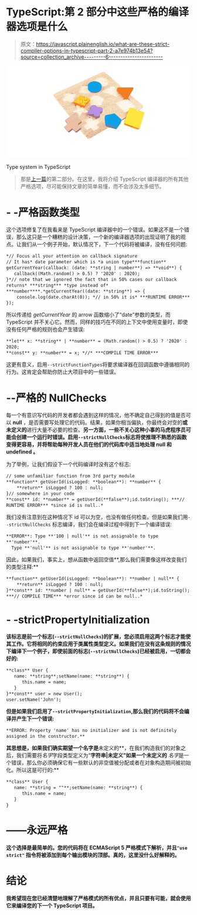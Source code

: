 # TypeScript:第 2 部分中这些严格的编译器选项是什么

> 原文：<https://javascript.plainenglish.io/what-are-these-strict-compiler-options-in-typescript-part-2-a7e974b13e54?source=collection_archive---------6----------------------->

![](img/4460282c1b3ba14deb2df3785f98228f.png)

Type system in TypeScript

> 那是[上一篇](https://medium.com/javascript-in-plain-english/what-are-typescript-strict-compiler-options-part-1-5822c67c1df5)的第二部分。在这里，我将介绍 TypeScript 编译器的所有其他严格选项，尽可能保持文章的简单易懂，而不会涉及太多细节。

# - -严格函数类型

这个选项修复了在我看来是 TypeScript 编译器中的一个错误。如果这不是一个错误，那么这只是一个糟糕的设计决策，一个新的编译器选项的出现证明了我的观点。让我们从一个例子开始，默认情况下，下一个代码将被编译，没有任何问题:

```
*// Focus all your attention on callback signature
// It has* date parameter which is *a union type***function** getCurrentYear(callback: (date: **string | number**) => **void**) {
   callback((Math.random() > 0.5) ? '2020' : 2020);
}*// note that we ignored the fact that in 50% cases our callback returns* ***string*** *type instead of* ***number****.*getCurrentYear((date: **string**) => {
    console.log(date.charAt(0)); *// in 50% it is* ***RUNTIME ERROR***
});
```

所以传递给 *getCurrentYear* 的 arrow 函数缩小了“date”参数的类型，而 TypeScript 并不关心它。然而，同样的技巧在不同的上下文中使用变量时，即使没有任何严格的规则也会产生错误:

```
**let** x: **string** | **number** = (Math.random() > 0.5) ? '2020' : 2020;
**const** y: **number** = x; *//* ***COMPILE TIME ERROR***
```

这更有意义，启用`--strictFunctionTypes`将要求编译器在回调函数中遵循相同的行为。这肯定会帮助你防止大项目中的一些错误。

# --严格的 NullChecks

每一个有意识写代码的开发者都会遇到这样的情况，他不确定自己得到的值是否可以 **null** ，是否需要写处理它的代码。结果，如果你相当偏执，你最终会对空的**或未定义的**进行大量不必要的检查。**另一方面，一些不关心这种小事的马虎程序员可能会创建一个运行时错误。启用`--strictNullChecks`标志将使推理不熟悉的函数变得更容易，并将帮助每种开发人员在他们的代码库中适当地处理 **null** 和 **undefined** 。**

为了举例，让我们假设下一个代码编译时没有这个标志:

```
// some unfamiliar function from 3rd party module
**function** getUserId(isLogged: **boolean**): **number** {
    **return** isLogged ? 100 : null;
}// somewhere in your code
**const** id: **number** = getUserId(**false**);id.toString(); ***// RUNTIME ERROR*** *since id is null..*
```

我们没有注意到在这种情况下 id 可以为空，也没有做任何检查。但是如果我们用`--strictNullChecks` 标志编译，我们会在编译过程中得到下一个编译错误:

```
**ERROR**: Type **'100 | null'** is not assignable to type **'number'**.
  Type **'null'** is not assignable to type **'number'**.
```

因此，如果我们，事实上，想从函数中返回空值**,那么我们需要像这样改变我们的类型注释:**

```
**function** getUserId(isLogged: **boolean**): **number | null** {
    **return** isLogged ? 100 : null;
}**const** id: **number | null** = getUserId(**false**);id.toString(); ***// COMPILE TIME*** *error since id can be null..*
```

# **- -strictPropertyInitialization**

**该标志是前一个标志(`--strictNullChecks`)的扩展，您必须启用这两个标志才能使其工作。它将相同的约束应用于类属性类型定义。如果我们在没有这条规则的情况下编译下一个例子，即使前面的标志(`--strictNullChecks`)已经被启用，一切都会好的:**

```
**class** User {
   name: **string**;setName(name: **string**) {
      this.name = name;
   }
}**const** user = new User();
user.setName('John');
```

**但是如果我们启用了`--strictPropertyInitialization`,那么我们的代码将不会编译并产生下一个错误:**

```
**ERROR: Property 'name' has no initializer and is not definitely assigned in the constructor.**
```

**其思想是，如果我们确实期望一个名字是**未定义的**，在我们构造我们的对象之后，我们需要将*名字*字段类型定义为“**字符串|未定义”**如果一个**未定义的** *名字*是一个错误，那么你必须确保它有一些默认的非空值被分配或者在对象构造期间被初始化。所以这是可行的:**

```
**class** User {
   name: **string = ""**;setName(name: **string**) {
      this.name = name;
   }
}
```

# **——永远严格**

**这个选择是最简单的。您的代码将在 ECMAScript 5 严格模式下解析，并且`"use strict"` 指令将被添加到每个输出模块的顶部。真的，这里没什么好解释的。**

# **结论**

**我希望现在您已经清楚地理解了严格模式的所有优点，并且只要有可能，就会使用它来编译您的下一个 TypeScript 项目。**
